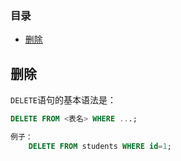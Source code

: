 ### 目录

- [删除](#删除)



## 删除

`DELETE`语句的基本语法是：

```sql
DELETE FROM <表名> WHERE ...;
```

```sql
例子：
	DELETE FROM students WHERE id=1;
```

